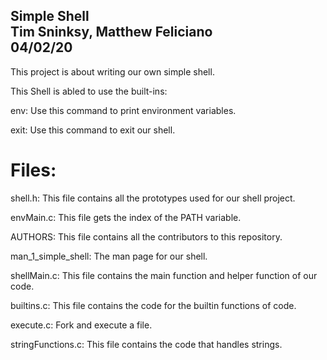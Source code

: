 **Simple Shell**\
Tim Sninksy, Matthew Feliciano\
04/02/20
---
This project is about writing our own simple shell.

This Shell is abled to use the built-ins:

env: Use this command to print environment variables.

exit: Use this command to exit our shell.

# Files:

shell.h: This file contains all the prototypes used for our shell project.

envMain.c: This file gets the index of the PATH variable.

AUTHORS: This file contains all the contributors to this repository.

man_1_simple_shell: The man page for our shell.

shellMain.c: This file contains the main function and helper function of our code.

builtins.c: This file contains the code for the builtin functions of code.

execute.c: Fork and execute a file.

stringFunctions.c: This file contains the code that handles strings.
